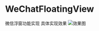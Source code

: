 # WeChatFloatingView
微信浮窗功能实现
具体实现效果
 ![效果图](https://github.com/8pmedu/WeChatFloatingView/blob/master/WeChatFloatingView/Introduction/%E5%BE%AE%E4%BF%A1%E6%B5%AE%E7%AA%97.gif)

